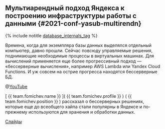 ## Мультиарендный подход Яндекса к построению инфраструктуры работы с данными {#2021-conf-yasub-multirendn}

{% include notitle [database_internals_tag](../../tags.md#database_internals) %}

Времена, когда для экземпляра базы данных выделялся отдельный компьютер, давно прошли. Сейчас повсюду управляемые решения, поднимающие необходимые процессы в виртуальных машинах. Для вычислений применяется еще более прогрессивный подход — «бессерверные вычисления», например AWS Lambda или Yandex Cloud Functions. И уж совсем на острие прогресса находятся бессерверные БД.

@[YouTube](https://www.youtube.com/watch?v=35Q2338ywEw&t=4282s)

[ {{ team.fomichev.name }} ]( {{ team.fomichev.profile }} ) ( {{ team.fomichev.position }} ) рассказал о бессерверных решениях, которые еще до всеобщего хайпа стали популярны в Яндексе и по-прежнему используются для хранения и обработки данных.

[Слайды](https://presentations.ydb.tech/2021/ru/ya_subbotnic_infrastructure/presentation.pdf)
